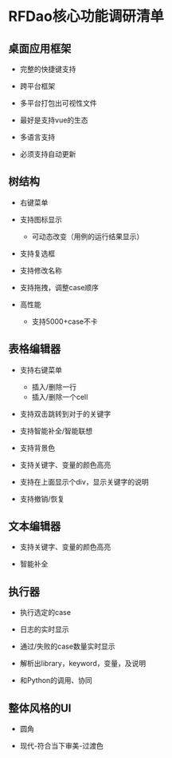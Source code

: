 # RFDao核心功能调研清单

## 桌面应用框架

- 完整的快捷键支持

- 跨平台框架

- 多平台打包出可视性文件

- 最好是支持vue的生态

- 多语言支持

- 必须支持自动更新

## 树结构

- 右键菜单

- 支持图标显示

  - 可动态改变（用例的运行结果显示）

- 支持复选框

- 支持修改名称

- 支持拖拽，调整case顺序

- 高性能

  - 支持5000+case不卡

## 表格编辑器

- 支持右键菜单

  - 插入/删除一行
  - 插入/删除一个cell

- 支持双击跳转到对于的关键字

- 支持智能补全/智能联想

- 支持背景色

- 支持关键字、变量的颜色高亮

- 支持在上面显示个div，显示关键字的说明

- 支持撤销/恢复

## 文本编辑器

- 支持关键字、变量的颜色高亮

- 智能补全

## 执行器

- 执行选定的case

- 日志的实时显示

- 通过/失败的case数量实时显示

- 解析出library，keyword，变量，及说明

- 和Python的调用、协同

## 整体风格的UI

- 圆角

- 现代-符合当下审美-过渡色

